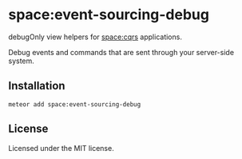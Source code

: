 # space:event-sourcing-debug

debugOnly view helpers for [space:cqrs](https://github.com/meteor-space/event-sourcing-debug) applications.

Debug events and commands that are sent through your server-side system.

## Installation
`meteor add space:event-sourcing-debug`

## License
Licensed under the MIT license.
